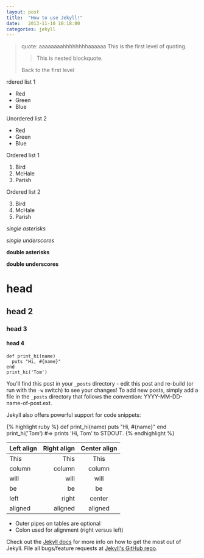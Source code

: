 ```yaml
---
layout: post
title:  "How to use Jekyll!"
date:   2013-11-10 10:18:00
categories: jekyll
---
```


> quote: aaaaaaaahhhhhhhhaaaaaa
> This is the first level of quoting.
>
> > This is nested blockquote.
>
> Back to the first level

rdered list 1

*   Red
*   Green
*   Blue

Unordered list 2

+   Red
+   Green
+   Blue

Ordered list 1

1.  Bird
2.  McHale
3.  Parish

Ordered list 2

3.  Bird
2.  McHale
1.  Parish

*single asterisks*

_single underscores_

**double asterisks**

__double underscores__
# head 
## head 2
### head 3
#### head 4

```
def print_hi(name)
  puts "Hi, #{name}"
end
print_hi('Tom')
```

You'll find this post in your `_posts` directory - edit this post and re-build (or run with the `-w` switch) to see your changes!
To add new posts, simply add a file in the `_posts` directory that follows the convention: YYYY-MM-DD-name-of-post.ext.

Jekyll also offers powerful support for code snippets:

{% highlight ruby %}
def print_hi(name)
  puts "Hi, #{name}"
end
print_hi('Tom')
#=> prints 'Hi, Tom' to STDOUT.
{% endhighlight %}

 Left align | Right align | Center align 
:-----------|------------:|:------------:
 This       |        This |     This     
 column     |      column |    column    
 will       |        will |     will     
 be         |          be |      be      
 left       |       right |    center    
 aligned    |     aligned |   aligned 

* Outer pipes on tables are optional
* Colon used for alignment (right versus left)

Check out the [Jekyll docs][jekyll] for more info on how to get the most out of Jekyll. File all bugs/feature requests at [Jekyll's GitHub repo][jekyll-gh].

[jekyll-gh]: https://github.com/mojombo/jekyll
[jekyll]:    http://jekyllrb.com
